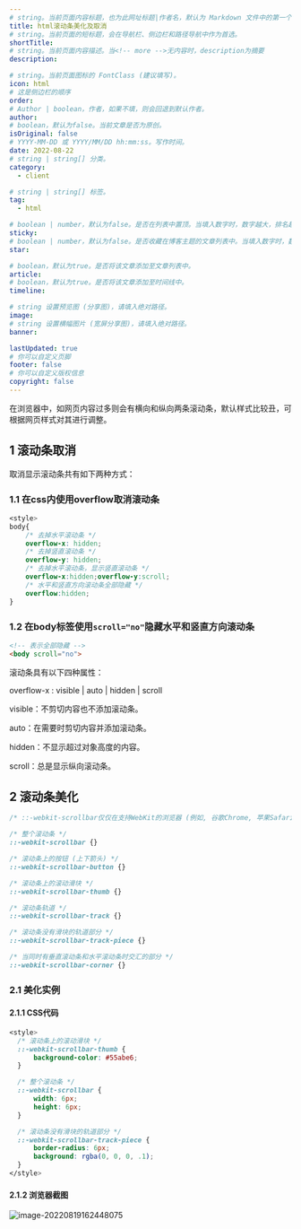 ```yaml
---
# string。当前页面内容标题，也为此网址标题|作者名，默认为 Markdown 文件中的第一个 h1 标签内容。
title: html滚动条美化及取消
# string。当前页面的短标题，会在导航栏、侧边栏和路径导航中作为首选。
shortTitle: 
# string。当前页面内容描述。当<!-- more -->无内容时，description为摘要
description: 

# string。当前页面图标的 FontClass (建议填写)。
icon: html
# 这是侧边栏的顺序
order: 
# Author | boolean，作者，如果不填，则会回退到默认作者。
author: 
# boolean，默认为false。当前文章是否为原创。
isOriginal: false
# YYYY-MM-DD 或 YYYY/MM/DD hh:mm:ss。写作时间。
date: 2022-08-22
# string | string[] 分类。
category: 
  - client

# string | string[] 标签。
tag: 
  - html

# boolean | number，默认为false。是否在列表中置顶。当填入数字时，数字越大，排名越靠前。
sticky: 
# boolean | number，默认为false。是否收藏在博客主题的文章列表中。当填入数字时，数字越大，排名越靠前。
star: 

# boolean，默认为true。是否将该文章添加至文章列表中。
article: 
# boolean，默认为true。是否将该文章添加至时间线中。
timeline: 

# string 设置预览图 (分享图)，请填入绝对路径。
image: 
# string 设置横幅图片 (宽屏分享图)，请填入绝对路径。
banner: 

lastUpdated: true
# 你可以自定义页脚
footer: false
# 你可以自定义版权信息
copyright: false
---
```


在浏览器中，如网页内容过多则会有横向和纵向两条滚动条，默认样式比较丑，可根据网页样式对其进行调整。
<!-- more -->

## 1 滚动条取消
取消显示滚动条共有如下两种方式：
### 1.1 在css内使用overflow取消滚动条

```css
<style>
body{
    /* 去掉水平滚动条 */
    overflow-x: hidden;
    /* 去掉竖直滚动条 */
    overflow-y: hidden;
    /* 去掉水平滚动条，显示竖直滚动条 */
    overflow-x:hidden;overflow-y:scroll;
    /* 水平和竖直方向滚动条全部隐藏 */
    overflow:hidden;
}
```

### 1.2 在body标签使用`scroll="no"`隐藏水平和竖直方向滚动条

```html
<!-- 表示全部隐藏 -->
<body scroll="no">
```

滚动条具有以下四种属性：

overflow-x : visible | auto | hidden | scroll

visible：不剪切内容也不添加滚动条。

auto：在需要时剪切内容并添加滚动条。

hidden：不显示超过对象高度的内容。

scroll：总是显示纵向滚动条。

## 2 滚动条美化

```css
/* ::-webkit-scrollbar仅仅在支持WebKit的浏览器 (例如, 谷歌Chrome, 苹果Safari)可以使用 */

/* 整个滚动条 */
::-webkit-scrollbar {}

/* 滚动条上的按钮 (上下箭头) */
::-webkit-scrollbar-button {}

/* 滚动条上的滚动滑块 */
::-webkit-scrollbar-thumb {}

/* 滚动条轨道 */
::-webkit-scrollbar-track {}

/* 滚动条没有滑块的轨道部分 */
::-webkit-scrollbar-track-piece {}

/* 当同时有垂直滚动条和水平滚动条时交汇的部分 */
::-webkit-scrollbar-corner {}
```

### 2.1 美化实例

#### 2.1.1 CSS代码

```css
<style>
  /* 滚动条上的滚动滑块 */
  ::-webkit-scrollbar-thumb {
      background-color: #55abe6;
  }

  /* 整个滚动条 */
  ::-webkit-scrollbar {
      width: 6px;
      height: 6px;
  }

  /* 滚动条没有滑块的轨道部分 */
  ::-webkit-scrollbar-track-piece {
      border-radius: 6px;
      background: rgba(0, 0, 0, .1);
  }
</style>
```

#### 2.1.2 浏览器截图

![image-20220819162448075](http://files.liyitongxue.com/image-20220819162448075.png)
